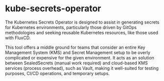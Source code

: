 # kube-secrets-operator

The Kubernetes Secrets Operator is designed to assist in generating secrets for Kubernetes environments, particularly those driven by GitOps methodologies and seeking reusable Kubernetes resources, like those used with FluxCD.

This tool offers a middle ground for teams that consider an entire Key Management System (KMS) and Secret Management setup to be overly complicated or expensive for the given environment. It acts as an solution between SealedSecrets (manual work required) and cloud-based KMS services (process overhead), such as Vault, making it well-suited for testing purposes, CI/CD operations, and temporary setups.
